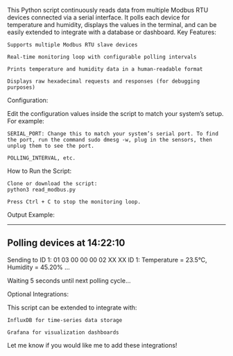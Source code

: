 This Python script continuously reads data from multiple Modbus RTU devices connected via a serial interface.
It polls each device for temperature and humidity, displays the values in the terminal, and can be easily extended to integrate with a database or dashboard.
Key Features:

    Supports multiple Modbus RTU slave devices

    Real-time monitoring loop with configurable polling intervals

    Prints temperature and humidity data in a human-readable format

    Displays raw hexadecimal requests and responses (for debugging purposes)

Configuration:

Edit the configuration values inside the script to match your system’s setup. For example:

    SERIAL_PORT: Change this to match your system’s serial port. To find the port, run the command sudo dmesg -w, plug in the sensors, then unplug them to see the port.

    POLLING_INTERVAL, etc.

How to Run the Script:

    Clone or download the script:
    python3 read_modbus.py
    
    Press Ctrl + C to stop the monitoring loop.

Output Example:

--------------------------------------------------
Polling devices at 14:22:10
--------------------------------------------------
Sending to ID 1: 01 03 00 00 00 02 XX XX
ID 1: Temperature = 23.5°C, Humidity = 45.20%
...

Waiting 5 seconds until next polling cycle...

Optional Integrations:

This script can be extended to integrate with:

    InfluxDB for time-series data storage

    Grafana for visualization dashboards

Let me know if you would like me to add these integrations!
